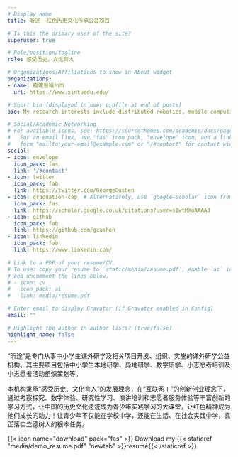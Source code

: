 ```yaml
---
# Display name
title: 昕途——红色历史文化传承公益项目

# Is this the primary user of the site?
superuser: true

# Role/position/tagline
role: 感受历史，文化育人

# Organizations/Affiliations to show in About widget
organizations:
- name: 福建省福州市
  url: https://www.xintuedu.edu/

# Short bio (displayed in user profile at end of posts)
bio: My research interests include distributed robotics, mobile computing and programmable matter.

# Social/Academic Networking
# For available icons, see: https://sourcethemes.com/academic/docs/page-builder/#icons
#   For an email link, use "fas" icon pack, "envelope" icon, and a link in the
#   form "mailto:your-email@example.com" or "/#contact" for contact widget.
social:
- icon: envelope
  icon_pack: fas
  link: '/#contact'
- icon: twitter
  icon_pack: fab
  link: https://twitter.com/GeorgeCushen
- icon: graduation-cap  # Alternatively, use `google-scholar` icon from `ai` icon pack
  icon_pack: fas
  link: https://scholar.google.co.uk/citations?user=sIwtMXoAAAAJ
- icon: github
  icon_pack: fab
  link: https://github.com/gcushen
- icon: linkedin
  icon_pack: fab
  link: https://www.linkedin.com/

# Link to a PDF of your resume/CV.
# To use: copy your resume to `static/media/resume.pdf`, enable `ai` icons in `params.toml`, 
# and uncomment the lines below.
# - icon: cv
#   icon_pack: ai
#   link: media/resume.pdf

# Enter email to display Gravatar (if Gravatar enabled in Config)
email: ""

# Highlight the author in author lists? (true/false)
highlight_name: false
---
```


“昕途”是专门从事中小学生课外研学及相关项目开发、组织、实施的课外研学公益机构。其主要项目包括中小学生本地研学、异地研学、数字研学、小志愿者培训及小志愿者活动组织策划等。

本机构秉承“感受历史、文化育人”的发展理念，在“互联网＋”的创新创业理念下，通过考察探究、数字体验、研究性学习、演讲培训和志愿者服务体验等丰富创新的学习方式，让中国的历史文化遗迹成为青少年实践学习的大课堂，让红色精神成为他们成长的动力！让青少年不仅能在学校中学，还能在生活、在社会实践中学，真正落实立德树人的根本任务。

{{< icon name="download" pack="fas" >}} Download my {{< staticref "media/demo_resume.pdf" "newtab" >}}resumé{{< /staticref >}}.
